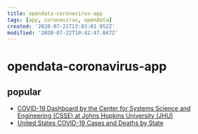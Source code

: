 ```yaml
---
title: opendata-coronavirus-app
tags: [app, coronavirus, opendata]
created: '2020-07-21T13:03:01.952Z'
modified: '2020-07-22T10:42:47.047Z'
---
```


# opendata-coronavirus-app

## popular

- [COVID-19 Dashboard by the Center for Systems Science and Engineering (CSSE) at Johns Hopkins University (JHU)](https://coronavirus.jhu.edu/map.html)
- [United States COVID-19 Cases and Deaths by State](https://www.cdc.gov/covid-data-tracker/#cases)
